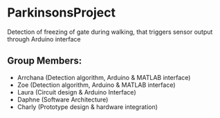 # ParkinsonsProject
Detection of freezing of gate during walking, that triggers sensor output through Arduino interface 

## Group Members:
- Arrchana (Detection algorithm, Arduino & MATLAB interface)
- Zoe (Detection algorithm, Arduino & MATLAB interface)
- Laura (Circuit design & Arduino Interface)
- Daphne (Software Architecture)
- Charly (Prototype design & hardware integration)